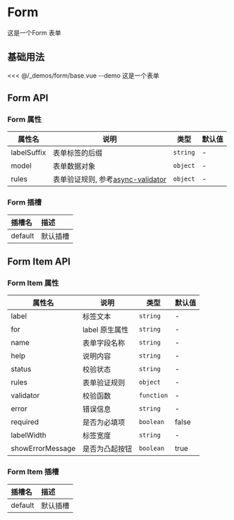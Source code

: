 # Form

这是一个Form 表单

## 基础用法

<<< @/_demos/form/base.vue
--demo 这是一个表单

## Form API

### Form 属性

属性名   | 说明      | 类型        | 默认值   |
| ----- | ------- | --------- | ----- |
| labelSuffix  | 表单标签的后缀      | `string`  | -   |
| model | 表单数据对象 | `object` | -
| rules | 表单验证规则, 参考[async-validator](https://github.com/yiminghe/async-validator) | `object` | -

### Form 插槽

| 插槽名 | 描述     |
| :----- | :------- |
| default | 默认插槽 |

## Form Item API

### Form Item 属性

属性名   | 说明      | 类型        | 默认值   |
| ----- | ------- | --------- | ----- |
| label  | 标签文本      | `string`  | -   |
| for | label 原生属性 | `string` | -
| name | 表单字段名称 | `string` | -
| help | 说明内容 | `string` | -
| status | 校验状态 | `string` | -
| rules | 表单验证规则 | `object` | -
| validator | 校验函数 | `function` | -
| error | 错误信息 | `string` | -
| required | 是否为必填项 | `boolean` | false
| labelWidth | 标签宽度 | `string` | -
| showErrorMessage | 是否为凸起按钮 | `boolean` | true

### Form Item 插槽

| 插槽名 | 描述     |
| :----- | :------- |
| default | 默认插槽 |

